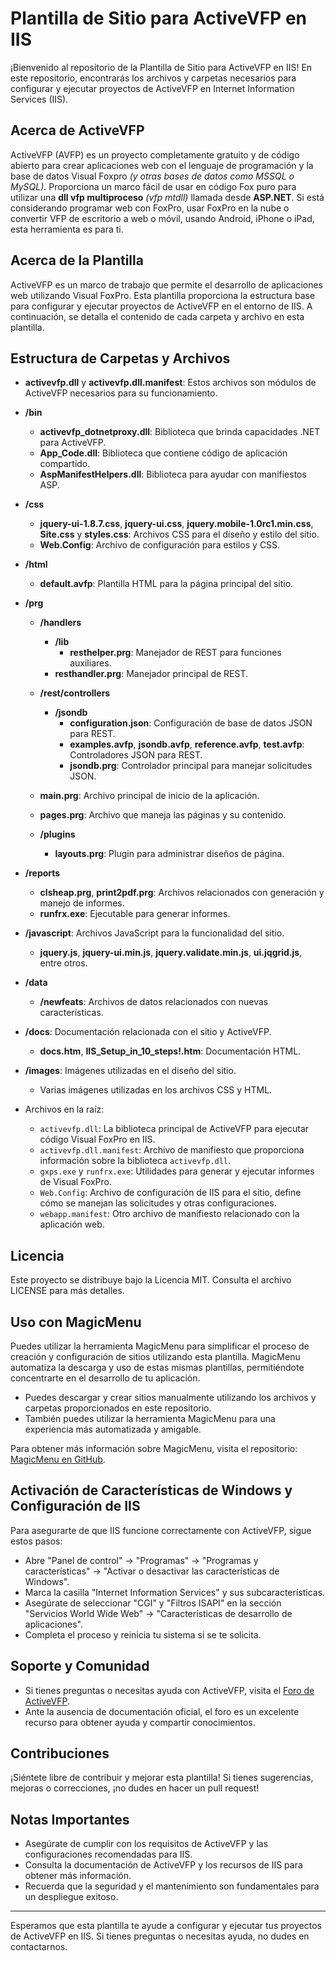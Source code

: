 # Plantilla de Sitio para ActiveVFP en IIS

¡Bienvenido al repositorio de la Plantilla de Sitio para ActiveVFP en IIS! En este repositorio, encontrarás los archivos y carpetas necesarios para configurar y ejecutar proyectos de ActiveVFP en Internet Information Services (IIS).

## Acerca de ActiveVFP
ActiveVFP (AVFP) es un proyecto completamente gratuito y de código abierto para crear aplicaciones web con el lenguaje de programación y la base de datos Visual Foxpro _(y otras bases de datos como MSSQL o MySQL)._ Proporciona un marco fácil de usar en código Fox puro para utilizar una **dll vfp multiproceso** _(vfp mtdll)_ llamada desde **ASP.NET**. Si está considerando programar web con FoxPro, usar FoxPro en la nube o convertir VFP de escritorio a web o móvil, usando Android, iPhone o iPad, esta herramienta es para ti.

## Acerca de la Plantilla

ActiveVFP es un marco de trabajo que permite el desarrollo de aplicaciones web utilizando Visual FoxPro. Esta plantilla proporciona la estructura base para configurar y ejecutar proyectos de ActiveVFP en el entorno de IIS. A continuación, se detalla el contenido de cada carpeta y archivo en esta plantilla.

## Estructura de Carpetas y Archivos

- **activevfp.dll** y **activevfp.dll.manifest**: Estos archivos son módulos de ActiveVFP necesarios para su funcionamiento.

- **/bin**
  - **activevfp_dotnetproxy.dll**: Biblioteca que brinda capacidades .NET para ActiveVFP.
  - **App_Code.dll**: Biblioteca que contiene código de aplicación compartido.
  - **AspManifestHelpers.dll**: Biblioteca para ayudar con manifiestos ASP.

- **/css**
  - **jquery-ui-1.8.7.css**, **jquery-ui.css**, **jquery.mobile-1.0rc1.min.css**, **Site.css** y **styles.css**: Archivos CSS para el diseño y estilo del sitio.
  - **Web.Config**: Archivo de configuración para estilos y CSS.

- **/html**
  - **default.avfp**: Plantilla HTML para la página principal del sitio.

- **/prg**
  - **/handlers**
    - **/lib**
      - **resthelper.prg**: Manejador de REST para funciones auxiliares.
    - **resthandler.prg**: Manejador principal de REST.

  - **/rest/controllers**
    - **/jsondb**
      - **configuration.json**: Configuración de base de datos JSON para REST.
      - **examples.avfp**, **jsondb.avfp**, **reference.avfp**, **test.avfp**: Controladores JSON para REST.
      - **jsondb.prg**: Controlador principal para manejar solicitudes JSON.

  - **main.prg**: Archivo principal de inicio de la aplicación.
  - **pages.prg**: Archivo que maneja las páginas y su contenido.
  - **/plugins**
    - **layouts.prg**: Plugin para administrar diseños de página.

- **/reports**
  - **clsheap.prg**, **print2pdf.prg**: Archivos relacionados con generación y manejo de informes.
  - **runfrx.exe**: Ejecutable para generar informes.

- **/javascript**: Archivos JavaScript para la funcionalidad del sitio.
  - **jquery.js**, **jquery-ui.min.js**, **jquery.validate.min.js**, **ui.jqgrid.js**, entre otros.

- **/data**
  - **/newfeats**: Archivos de datos relacionados con nuevas características.

- **/docs**: Documentación relacionada con el sitio y ActiveVFP.
  - **docs.htm**, **IIS_Setup_in_10_steps!.htm**: Documentación HTML.

- **/images**: Imágenes utilizadas en el diseño del sitio.
  - Varias imágenes utilizadas en los archivos CSS y HTML.

- Archivos en la raíz:
  - `activevfp.dll`: La biblioteca principal de ActiveVFP para ejecutar código Visual FoxPro en IIS.
  - `activevfp.dll.manifest`: Archivo de manifiesto que proporciona información sobre la biblioteca `activevfp.dll`.
  - `gxps.exe` y `runfrx.exe`: Utilidades para generar y ejecutar informes de Visual FoxPro.
  - `Web.Config`: Archivo de configuración de IIS para el sitio, define cómo se manejan las solicitudes y otras configuraciones.
  - `webapp.manifest`: Otro archivo de manifiesto relacionado con la aplicación web.

## Licencia

Este proyecto se distribuye bajo la Licencia MIT. Consulta el archivo LICENSE para más detalles.

## Uso con MagicMenu

Puedes utilizar la herramienta MagicMenu para simplificar el proceso de creación y configuración de sitios utilizando esta plantilla. MagicMenu automatiza la descarga y uso de estas mismas plantillas, permitiéndote concentrarte en el desarrollo de tu aplicación.

- Puedes descargar y crear sitios manualmente utilizando los archivos y carpetas proporcionados en este repositorio.
- También puedes utilizar la herramienta MagicMenu para una experiencia más automatizada y amigable.
  
Para obtener más información sobre MagicMenu, visita el repositorio: [MagicMenu en GitHub](https://github.com/Irwin1985/MagicMenu).

## Activación de Características de Windows y Configuración de IIS

Para asegurarte de que IIS funcione correctamente con ActiveVFP, sigue estos pasos:
 - Abre "Panel de control" -> "Programas" -> "Programas y características" -> "Activar o desactivar las características de Windows".
 - Marca la casilla "Internet Information Services" y sus subcaracterísticas.
 - Asegúrate de seleccionar "CGI" y "Filtros ISAPI" en la sección "Servicios World Wide Web" -> "Características de desarrollo de aplicaciones".
 - Completa el proceso y reinicia tu sistema si se te solicita.

## Soporte y Comunidad

- Si tienes preguntas o necesitas ayuda con ActiveVFP, visita el [Foro de ActiveVFP](https://groups.google.com/g/activevfp).
- Ante la ausencia de documentación oficial, el foro es un excelente recurso para obtener ayuda y compartir conocimientos.

## Contribuciones

¡Siéntete libre de contribuir y mejorar esta plantilla! Si tienes sugerencias, mejoras o correcciones, ¡no dudes en hacer un pull request!

## Notas Importantes

- Asegúrate de cumplir con los requisitos de ActiveVFP y las configuraciones recomendadas para IIS.
- Consulta la documentación de ActiveVFP y los recursos de IIS para obtener más información.
- Recuerda que la seguridad y el mantenimiento son fundamentales para un despliegue exitoso.

---

Esperamos que esta plantilla te ayude a configurar y ejecutar tus proyectos de ActiveVFP en IIS. Si tienes preguntas o necesitas ayuda, no dudes en contactarnos.
